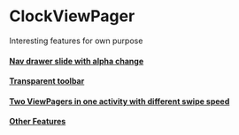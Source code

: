 # ClockViewPager

Interesting features for own purpose

#### [Nav drawer slide with alpha change](#nav-drawer-slide-with-alpha-change)
#### [Transparent toolbar](#transparent-toolbar)
#### [Two ViewPagers in one activity with different swipe speed](#two-viewPagers-in-one-activity-with-different-swipe-speed)
#### [Other Features](#other-features)
